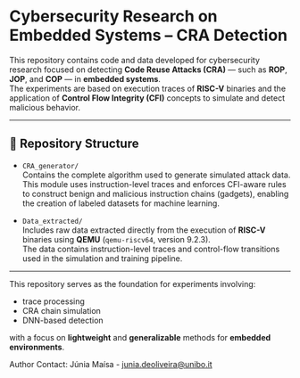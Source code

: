 # Cybersecurity Research on Embedded Systems – CRA Detection

This repository contains code and data developed for cybersecurity research focused on detecting **Code Reuse Attacks (CRA)** — such as **ROP**, **JOP**, and **COP** — in **embedded systems**.  
The experiments are based on execution traces of **RISC-V** binaries and the application of **Control Flow Integrity (CFI)** concepts to simulate and detect malicious behavior.

---

## 📁 Repository Structure

- `CRA_generator/`  
  Contains the complete algorithm used to generate simulated attack data.  
  This module uses instruction-level traces and enforces CFI-aware rules to construct benign and malicious instruction chains (gadgets), enabling the creation of labeled datasets for machine learning.

- `Data_extracted/`  
  Includes raw data extracted directly from the execution of **RISC-V** binaries using **QEMU** (`qemu-riscv64`, version 9.2.3).  
  The data contains instruction-level traces and control-flow transitions used in the simulation and training pipeline.

---

This repository serves as the foundation for experiments involving:

- trace processing  
- CRA chain simulation  
- DNN-based detection  

with a focus on **lightweight** and **generalizable** methods for **embedded environments**.



Author Contact: Júnia Maísa - junia.deoliveira@unibo.it
